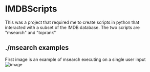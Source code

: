 # IMDBScripts
This was a project that required me to create scripts in python that interacted with a subset of the IMDB database. The two scripts are "msearch" and "toprank" 

## ./msearch examples

First image is an example of msearch executing on a single user input
![image](https://user-images.githubusercontent.com/51158596/155969602-1b4f5d8a-f0de-4b66-8033-b2a8a2daead0.png)


